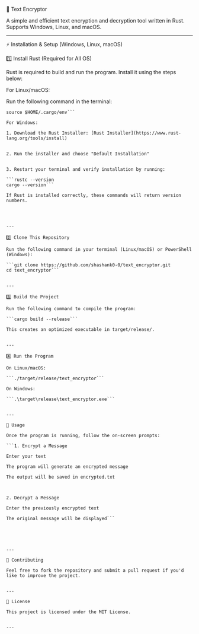 🔐 Text Encryptor

A simple and efficient text encryption and decryption tool written in Rust. Supports Windows, Linux, and macOS.


---

⚡ Installation & Setup (Windows, Linux, macOS)

1️⃣ Install Rust (Required for All OS)

Rust is required to build and run the program. Install it using the steps below:

For Linux/macOS:

Run the following command in the terminal:

```curl --proto '=https' --tlsv1.2 -sSf https://sh.rustup.rs | sh
source $HOME/.cargo/env```

For Windows:

1. Download the Rust Installer: [Rust Installer](https://www.rust-lang.org/tools/install)


2. Run the installer and choose "Default Installation"


3. Restart your terminal and verify installation by running:

```rustc --version
cargo --version```

If Rust is installed correctly, these commands will return version numbers.




---

2️⃣ Clone This Repository

Run the following command in your terminal (Linux/macOS) or PowerShell (Windows):

```git clone https://github.com/shashank0-0/text_encryptor.git
cd text_encryptor```


---

3️⃣ Build the Project

Run the following command to compile the program:

```cargo build --release```

This creates an optimized executable in target/release/.


---

4️⃣ Run the Program

On Linux/macOS:

```./target/release/text_encryptor```

On Windows:

```.\target\release\text_encryptor.exe```


---

📜 Usage

Once the program is running, follow the on-screen prompts:

```1. Encrypt a Message

Enter your text

The program will generate an encrypted message

The output will be saved in encrypted.txt



2. Decrypt a Message

Enter the previously encrypted text

The original message will be displayed```





---

🚀 Contributing

Feel free to fork the repository and submit a pull request if you'd like to improve the project.


---

📜 License

This project is licensed under the MIT License.


---

